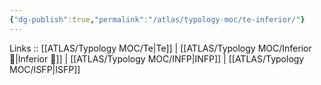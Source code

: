 ```yaml
---
{"dg-publish":true,"permalink":"/atlas/typology-moc/te-inferior/"}
---
```


Links :: [[ATLAS/Typology MOC/Te\|Te]] | [[ATLAS/Typology MOC/Inferior 👶\|Inferior 👶]] | [[ATLAS/Typology MOC/INFP\|INFP]] | [[ATLAS/Typology MOC/ISFP\|ISFP]]
